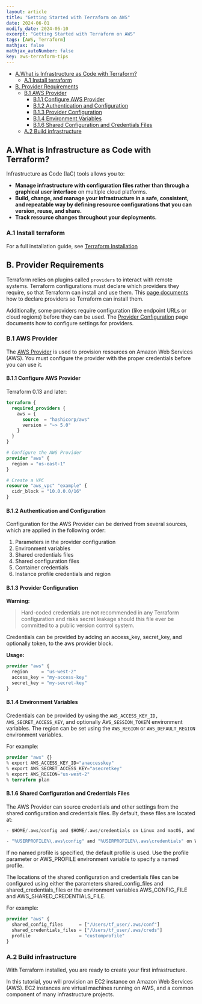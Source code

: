 ```yaml
---
layout: article
title: "Getting Started with Terraform on AWS"
date: 2024-06-01
modify_date: 2024-06-10
excerpt: "Getting Started with Terraform on AWS"
tags: [AWS, Terraform]
mathjax: false
mathjax_autoNumber: false
key: aws-terraform-tips
---
```

- [A.What is Infrastructure as Code with Terraform?](#awhat-is-infrastructure-as-code-with-terraform)
  - [A.1 Install terraform](#a1-install-terraform)
- [B. Provider Requirements](#b-provider-requirements)
  - [B.1 AWS Provider](#b1-aws-provider)
    - [B.1.1 Configure AWS Provider](#b11-configure-aws-provider)
    - [B.1.2 Authentication and Configuration](#b12-authentication-and-configuration)
    - [B.1.3 Provider Configuration](#b13-provider-configuration)
    - [B.1.4 Environment Variables](#b14-environment-variables)
    - [B.1.6 Shared Configuration and Credentials Files](#b16-shared-configuration-and-credentials-files)
  - [A.2 Build infrastructure](#a2-build-infrastructure)

## A.What is Infrastructure as Code with Terraform?

Infrastructure as Code (IaC) tools allows you to:

- **Manage infrastructure with configuration files rather than through a graphical user interface** on multiple cloud platforms.
- **Build, change, and manage your infrastructure in a safe, consistent, and repeatable way by defining resource configurations that you can version, reuse, and share.**
- **Track resource changes throughout your deployments.**

### A.1 Install terraform

For a full installation guide, see [Terraform Installation](https://developer.hashicorp.com/terraform/tutorials/aws-get-started/install-cli)

## B. Provider Requirements

Terraform relies on plugins called ``providers`` to interact with remote systems. Terraform configurations must declare which providers they require, so that Terraform can install and use them. This [page documents](https://developer.hashicorp.com/terraform/language/providers/requirements) how to declare providers so Terraform can install them.

Additionally, some providers require configuration (like endpoint URLs or cloud regions) before they can be used. The [Provider Configuration](https://developer.hashicorp.com/terraform/language/providers/requirements) page documents how to configure settings for providers.

### B.1 AWS Provider

The [AWS Provider](https://registry.terraform.io/providers/hashicorp/aws/latest/docs) is used to provision resources on Amazon Web Services (AWS). You must configure the provider with the proper credentials before you can use it.

#### B.1.1 Configure AWS Provider

Terraform 0.13 and later:

````terraform
terraform {
  required_providers {
    aws = {
      source  = "hashicorp/aws"
      version = "~> 5.0"
    }
  }
}

# Configure the AWS Provider
provider "aws" {
  region = "us-east-1"
}

# Create a VPC
resource "aws_vpc" "example" {
  cidr_block = "10.0.0.0/16"
}
````

#### B.1.2 Authentication and Configuration

Configuration for the AWS Provider can be derived from several sources, which are applied in the following order:

1. Parameters in the provider configuration
1. Environment variables
1. Shared credentials files
1. Shared configuration files
1. Container credentials
1. Instance profile credentials and region

#### B.1.3 Provider Configuration

**Warning:**
> Hard-coded credentials are not recommended in any Terraform configuration and risks secret leakage should this file ever be committed to a public version control system.


Credentials can be provided by adding an access_key, secret_key, and optionally token, to the aws provider block.

**Usage:**

````terraform
provider "aws" {
  region     = "us-west-2"
  access_key = "my-access-key"
  secret_key = "my-secret-key"
}
````

#### B.1.4 Environment Variables

Credentials can be provided by using the ``AWS_ACCESS_KEY_ID, AWS_SECRET_ACCESS_KEY``, and optionally A``WS_SESSION_TOKE``N environment variables. The region can be set using the ``AWS_REGION`` or ``AWS_DEFAULT_REGION`` environment variables.

For example:

````terraform
provider "aws" {}
% export AWS_ACCESS_KEY_ID="anaccesskey"
% export AWS_SECRET_ACCESS_KEY="asecretkey"
% export AWS_REGION="us-west-2"
% terraform plan
````

#### B.1.6 Shared Configuration and Credentials Files

The AWS Provider can source credentials and other settings from the shared configuration and credentials files. By default, these files are located at:

````terraform
- $HOME/.aws/config and $HOME/.aws/credentials on Linux and macOS, and

- "%USERPROFILE%\.aws\config" and "%USERPROFILE%\.aws\credentials" on Windows.
````

If no named profile is specified, the default profile is used. Use the profile parameter or AWS_PROFILE environment variable to specify a named profile.

The locations of the shared configuration and credentials files can be configured using either the parameters shared_config_files and shared_credentials_files or the environment variables AWS_CONFIG_FILE and AWS_SHARED_CREDENTIALS_FILE.

For example:

````terraform
provider "aws" {
  shared_config_files      = ["/Users/tf_user/.aws/conf"]
  shared_credentials_files = ["/Users/tf_user/.aws/creds"]
  profile                  = "customprofile"
}
````









### A.2 Build infrastructure

With Terraform installed, you are ready to create your first infrastructure.

In this tutorial, you will provision an EC2 instance on Amazon Web Services (AWS). EC2 instances are virtual machines running on AWS, and a common component of many infrastructure projects.

